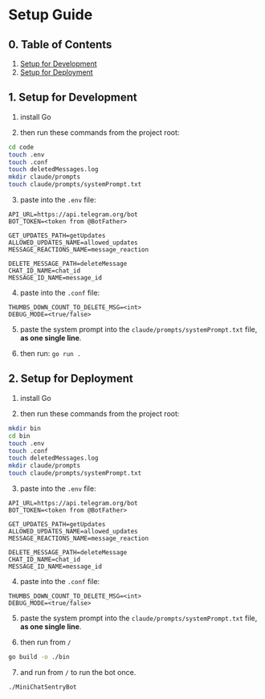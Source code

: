 # Setup Guide

## 0. Table of Contents
1. [Setup for Development](#1-setup-for-development)
2. [Setup for Deployment](#2-setup-for-deployment)

## 1. Setup for Development
1. install Go

2. then run these commands from the project root:
```bash
cd code
touch .env
touch .conf
touch deletedMessages.log
mkdir claude/prompts
touch claude/prompts/systemPrompt.txt
```

3. paste into the `.env` file:
```
API_URL=https://api.telegram.org/bot
BOT_TOKEN=<token from @BotFather>

GET_UPDATES_PATH=getUpdates
ALLOWED_UPDATES_NAME=allowed_updates
MESSAGE_REACTIONS_NAME=message_reaction

DELETE_MESSAGE_PATH=deleteMessage
CHAT_ID_NAME=chat_id
MESSAGE_ID_NAME=message_id
```

4. paste into the `.conf` file:
```
THUMBS_DOWN_COUNT_TO_DELETE_MSG=<int>
DEBUG_MODE=<true/false>
```

5. paste the system prompt into the `claude/prompts/systemPrompt.txt` file, **as one single line**.

6. then run:
`go run .`

## 2. Setup for Deployment
1. install Go

2. then run these commands from the project root:
```bash
mkdir bin
cd bin
touch .env
touch .conf
touch deletedMessages.log
mkdir claude/prompts
touch claude/prompts/systemPrompt.txt
```

3. paste into the `.env` file:
```
API_URL=https://api.telegram.org/bot
BOT_TOKEN=<token from @BotFather>

GET_UPDATES_PATH=getUpdates
ALLOWED_UPDATES_NAME=allowed_updates
MESSAGE_REACTIONS_NAME=message_reaction

DELETE_MESSAGE_PATH=deleteMessage
CHAT_ID_NAME=chat_id
MESSAGE_ID_NAME=message_id
```

4. paste into the `.conf` file:
```
THUMBS_DOWN_COUNT_TO_DELETE_MSG=<int>
DEBUG_MODE=<true/false>
```

5. paste the system prompt into the `claude/prompts/systemPrompt.txt` file, **as one single line**.

6. then run from `/`
```bash
go build -o ./bin
```

7. and run from `/` to run the bot once.
```bash
./MiniChatSentryBot
```